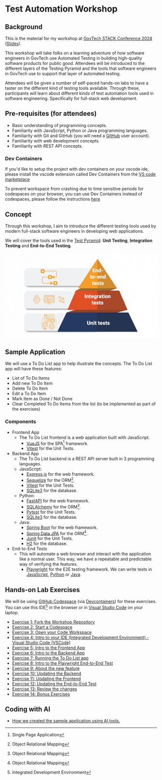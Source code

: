 # Test Automation Workshop

## Background

This is the material for my workshop at [GovTech STACK Conference 2024](https://govtechstack.sg) ([Slides](https://docs.google.com/presentation/d/1AQDbr3-gdXzhQ3oHowwQEA2JtSHNrZ5s/edit?usp=sharing&ouid=101651439519857751992&rtpof=true&sd=true)).

This workshop will take folks on a learning adventure of how software engineers in GovTech use Automated Testing in building high-quality software products for public good. Attendees will be introduced to the different layers of the Testing Pyramid and the tools that software engineers in GovTech use to support that layer of automated testing.

Attendees will be given a number of self-paced hands-on labs to have a taster on the different kind of testing tools available. Through these, participants will learn about different kinds of test automation tools used in software engineering. Specifically for full-stack web development.

## Pre-requisites (for attendees)

- Basic understanding of programming concepts.
- Familiarity with JavaScript, Python or Java programming languages.
- Familiarity with Git and GitHub (you will need a [GitHub](https://github.com/) user account).
- Familiarity with web development concepts.
- Familiarity with REST API concepts.

### Dev Containers

If you'd like to setup the project with dev containers on your vscode ide, please install the vscode extension called Dev Containers from the [VS code marketplace](./docs/images/dev_containers_marketplace_extension.png)

To prevent workspace from crashing due to time sensitive periods for codespaces on your browser, you can use Dev Containers instead of codespaces, please follow the instructions [here](./docs/setup/dev_container_setup.md)

## Concept

Through this workshop, I aim to introduce the different testing tools used by modern full-stack software engineers in developing web applications.

We will cover the tools used in the [Test Pyramid](https://martinfowler.com/bliki/TestPyramid.html): **Unit Testing**, **Integration Testing** and **End-to-End Testing**.

![Test Pyramid](./docs/images/test-pyramid.jpg)

## Sample Application

We will use a To Do List app to help illustrate the concepts. The To Do List app will have these features:

- List of To Do Items
- Add new To Do Item
- Delete To Do Item
- Edit a To Do Item
- Mark Item as Done / Not Done
- Clear Completed To Do Items from the list (to be implemented as part of the exercises)

### Components

- Frontend App
  - The To Do List frontend is a web application built with JavaScript.
    - [VueJS](https://vuejs.org) for the SPA[^SPA] framework.
    - [Vitest](https://vitest.dev) for the Unit Tests.
- Backend App
  - The To Do List backend is a REST API server built in 3 programming languages.
  - JavaScript:
    - [Express.js](https://expressjs.com) for the web framework.
    - [Sequelize](https://sequelize.org) for the ORM[^ORM].
    - [Vitest](https://vitest.dev) for the Unit Tests.
    - [SQLite3](https://www.sqlite.org) for the database.
  - Python:
    - [FastAPI](https://fastapi.tiangolo.com) for the web framework.
    - [SQLAlchemy](https://www.sqlalchemy.org) for the ORM[^ORM].
    - [Pytest](https://pytest.org) for the Unit Tests.
    - [SQLite3](https://www.sqlite.org) for the database.
  - Java:
    - [Spring Boot](https://spring.io) for the web framework.
    - [Spring Data JPA](https://spring.io/projects/spring-data-jpa) for the ORM[^ORM].
    - [Junit](https://junit.org/junit5) for the Unit Tests.
    - [H2](https://h2database.com) for the database.
- End-to-End Tests
  - This will automate a web browser and interact with the application like a normal user. This way, we have a repeatable and predictable way of verifying the features.
    - [Playwright](https://playwright.dev/) for the E2E testing framework. We can write tests in [JavaScript](https://playwright.dev/docs/intro), [Python](https://playwright.dev/python/docs/intro) or [Java](https://playwright.dev/java/docs/intro).

## Hands-on Lab Exercises

We will be using [GitHub Codespace](https://docs.github.com/en/codespaces/overview) (via [Devcontainers](https://code.visualstudio.com/docs/devcontainers/containers)) for these exercises. You can use this IDE[^IDE] in the browser or in [Visual Studio Code](https://docs.github.com/en/codespaces/developing-in-a-codespace/using-github-codespaces-in-visual-studio-code) on your laptop.

- [Exercise 1: Fork the Workshop Repository](./docs/exercises/exercise1.md)
- [Exercise 2: Start a Codespace](./docs/exercises/exercise2.md)
- [Exercise 3: Open your Code Workspace](./docs/exercises/exercise3.md)
- [Exercise 4: Intro to your IDE (Integrated Development Environment) - Visual Studio Code (VSCode)](./docs/exercises/exercise4.md)
- [Exercise 5: Intro to the Frontend App](./docs/exercises/exercise5.md)
- [Exercise 6: Intro to the Backend App](./docs/exercises/exercise6.md)
- [Exercise 7: Running the To Do List app](./docs/exercises/exercise7.md)
- [Exercise 8: Intro to the Playwright End-to-End Test](./docs/exercises/exercise8.md)
- [Exercise 9: About the new feature](./docs/exercises/exercise9.md)
- [Exercise 10: Updating the Backend](./docs/exercises/exercise10.md)
- [Exercise 11: Updating the Frontend](./docs/exercises/exercise11.md)
- [Exercise 12: Updating the End-to-End Test](./docs/exercises/exercise12.md)
- [Exercise 13: Review the changes](./docs/exercises/exercise13.md)
- [Exercise 14: Bonus Exercises](./docs/exercises/exercise14.md)

## Coding with AI

- [How we created the sample application using AI tools.](./docs/coding_with_ai.md)

[^ORM]: Object Relational Mapping
[^IDE]: Integrated Development Environment
[^SPA]: Single Page Application
